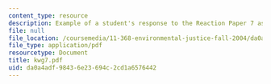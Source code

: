 ```yaml
---
content_type: resource
description: Example of a student's response to the Reaction Paper 7 assignment.
file: null
file_location: /coursemedia/11-368-environmental-justice-fall-2004/da0a4adf98436e23694c2cd1a6576442_kwg7.pdf
file_type: application/pdf
resourcetype: Document
title: kwg7.pdf
uid: da0a4adf-9843-6e23-694c-2cd1a6576442
---
```

